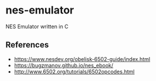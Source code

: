# nes-emulator
NES Emulator written in C


## References
- https://www.nesdev.org/obelisk-6502-guide/index.html
- https://bugzmanov.github.io/nes_ebook/
- http://www.6502.org/tutorials/6502opcodes.html